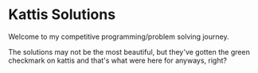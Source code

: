 # Kattis Solutions

Welcome to my competitive programming/problem solving journey.

The solutions may not be the most beautiful, but they've gotten the green checkmark on kattis and that's what were here for anyways, right?
